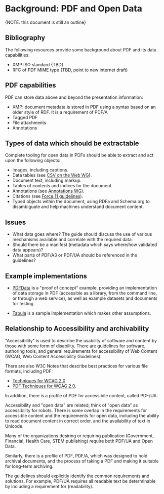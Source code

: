 # Background: PDF and Open Data

{NOTE: this document is still an outline}

## Bibliography

The following resources provide some background about PDF and its data capabilities:
* XMP ISO standard {TBD}
* RFC of PDF MIME type {TBD, point to new internet draft)
## PDF capabilities

PDF can store data above and beyond the presentation information:

* XMP: document metadata is stored in PDF using a syntax based on an older style of RDF. It is a requirement of PDF/A 
* Tagged PDF
* File attachments
* Annotations

## Types of data which should be extractable

Complete tooling for open data in PDFs should be able to extract and act upon the following objects:

* Images, including captions.
* Data tables (see [CSV on the Web WG](https://www.w3.org/2013/csvw/wiki/Main_Page)).
* Document text, including markup.
* Tables of contents and indices for the document.
* Annotations (see [Annotations WG](https://www.w3.org/annotation/)).
* Citations (see [Force 11 guidelines](https://www.force11.org/group/joint-declaration-data-citation-principles-final)).
* Typed objects within the document, using RDFa and Schema.org to disambiguate and help machines understand document content.


## Issues

* What data goes where? The guide should discuss the use of various mechanisms available and correlate with the required data.
* Should there be a manifest (metadata which says where/how validated data appears)?
* What parts of PDF/A3 or PDF/UA should be referenced in the guidelines?

## Example implementations

* [PDFData](https://github.com/Aiybe/PDFData) is a "proof of concept" example, providing an implementation of data storage in PDF (accessible as a library, from the command line, or through a web service), as well as example datasets and documents for testing.

* [Tabula](https://github.com/tabulapdf/tabula) is a  sample implementation which makes other assumptions.

## Relationship to Accessibility and archivability

"Accessibility" is used to describe the usability of software and content by those with some form of disability. There are guidelines for software, authoring tools, and general requirements for accessibility of Web Content (WCAG, Web Content Accessibility Guidelines).



There are also W3C Notes that describe best practices for various file formats, including PDF:
* [Techniques for WCAG 2.0](http://www.w3.org/TR/2014/NOTE-WCAG20-TECHS-20140408/Overview.html)
* [PDF Techniques for WCAG 2.0](https://www.w3.org/TR/2014/NOTE-WCAG20-TECHS-20140408/pdf).


In addition, there is  a profile of PDF for accessibile content, called PDF/UA.

Accessibility and "open data" are related; think of "open data" as accessibility for robots. There is some overlap in the requirements for accessible content and the requirements for open data, including the ability to read document content in correct order, and the availability of text in Unicode.

Many of the organizations desiring or requiring publication (Government, Financial, Health Care, STEM publishing) require both PDF/UA and Open Data. 

Similarly, there is a profile of PDF, PDF/A, which was designed to hold archival documents, and the process of taking a PDF and making it suitable for long-term archiving.

The guidelines should explicitly identify the common requirements and solutions.
For example, PDF/UA requires all readable text be determinable by including a requirement for (readability).
 

